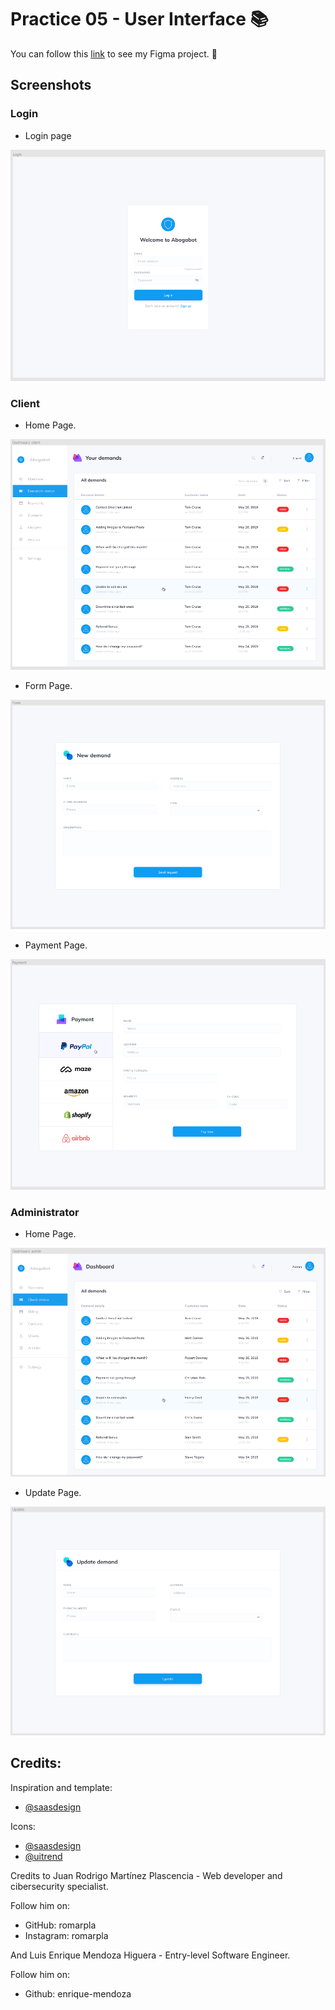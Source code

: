 # Practice 05 - User Interface 📚

You can follow this [link](https://www.figma.com/file/etT55Fa0zdDIrJYEumg53O/Intro?node-id=0%3A1) to see my Figma project. 👀

## Screenshots

### Login

- Login page

![login](./images/login.png)

### Client

- Home Page.

![](./images/home_client.png)

- Form Page.

![](./images/form.png)

- Payment Page.

![](./images/payment.png)

### Administrator

- Home Page.

![](./images/home_admin.png)

- Update Page.

![](./images/update.png)

## Credits:

Inspiration and template:

- [@saasdesign](https://www.figma.com/community/file/809559910249051285)

Icons:

- [@saasdesign](https://www.figma.com/community/file/809469097394620549)
- [@uitrend](https://www.figma.com/community/file/1078333497483884238)

Credits to Juan Rodrigo Martínez Plascencia - Web developer and cibersecurity specialist.

Follow him on:

- GitHub: romarpla
- Instagram: romarpla

And Luis Enrique Mendoza Higuera - Entry-level Software Engineer.

Follow him on:

- Github: enrique-mendoza
